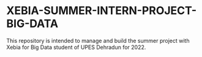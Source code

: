 # XEBIA-SUMMER-INTERN-PROJECT-BIG-DATA
This repository is intended to manage and build the summer project  with Xebia for Big Data student of UPES Dehradun  for 2022.
